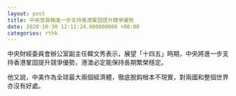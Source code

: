 ```yaml
---
layout: post
title: 中央官員稱進一步支持香港鞏固提升競爭優勢
date: 2020-10-30 12:11:24.000000000 +08:00
categories: rthk
---
```


中央財經委員會辦公室副主任韓文秀表示，展望「十四五」時期，中央將進一步支持香港鞏固提升競爭優勢，港澳必定能保持長期繁榮穩定。

他又說，中美作為全球最大兩個經濟體，徹底脫鈎根本不現實，對兩國和整個世界亦沒有好處。
